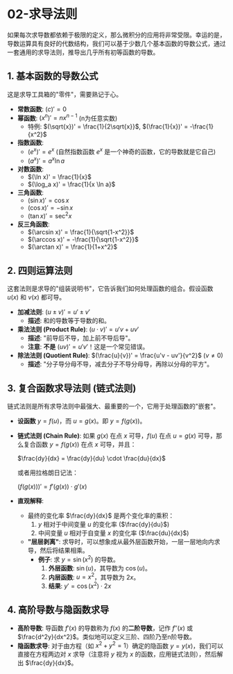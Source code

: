 # 02-求导法则

如果每次求导数都依赖于极限的定义，那么微积分的应用将非常受限。幸运的是，导数运算具有良好的代数结构，我们可以基于少数几个基本函数的导数公式，通过一套通用的求导法则，推导出几乎所有初等函数的导数。

## 1. 基本函数的导数公式

这是求导工具箱的"零件"，需要熟记于心。

- **常数函数**: $(c)' = 0$
- **幂函数**: $(x^n)' = n x^{n-1}$ (n为任意实数)
  - 特例: $(\sqrt{x})' = \frac{1}{2\sqrt{x}}$, $(\frac{1}{x})' = -\frac{1}{x^2}$
- **指数函数**:
  - $(e^x)' = e^x$ (自然指数函数 $e^x$ 是一个神奇的函数，它的导数就是它自己)
  - $(a^x)' = a^x \ln a$
- **对数函数**:
  - $(\ln x)' = \frac{1}{x}$
  - $(\log_a x)' = \frac{1}{x \ln a}$
- **三角函数**:
  - $(\sin x)' = \cos x$
  - $(\cos x)' = -\sin x$
  - $(\tan x)' = \sec^2 x$
- **反三角函数**:
  - $(\arcsin x)' = \frac{1}{\sqrt{1-x^2}}$
  - $(\arccos x)' = -\frac{1}{\sqrt{1-x^2}}$
  - $(\arctan x)' = \frac{1}{1+x^2}$

## 2. 四则运算法则

这套法则是求导的"组装说明书"，它告诉我们如何处理函数的组合。假设函数 $u(x)$ 和 $v(x)$ 都可导。

- **加减法则**: $(u \pm v)' = u' \pm v'$
  - **描述**: 和的导数等于导数的和。
- **乘法法则 (Product Rule)**: $(u \cdot v)' = u'v + uv'$
  - **描述**: "前导后不导，加上前不导后导"。
  - **注意**: **不是** $(uv)'=u'v'$！这是一个常见错误。
- **除法法则 (Quotient Rule)**: $(\frac{u}{v})' = \frac{u'v - uv'}{v^2}$ ($v \neq 0$)
  - **描述**: "分子导分母不导，减去分子不导分母导，再除以分母的平方"。

## 3. 复合函数求导法则 (链式法则)

链式法则是所有求导法则中最强大、最重要的一个，它用于处理函数的"嵌套"。

- **设函数** $y = f(u)$，而 $u = g(x)$。即 $y = f(g(x))$。
- **链式法则 (Chain Rule)**: 如果 $g(x)$ 在点 $x$ 可导，$f(u)$ 在点 $u=g(x)$ 可导，那么复合函数 $y = f(g(x))$ 在点 $x$ 可导，并且：

  $\frac{dy}{dx} = \frac{dy}{du} \cdot \frac{du}{dx}$
  
  或者用拉格朗日记法：

  $(f(g(x)))' = f'(g(x)) \cdot g'(x)$

- **直观解释**:
  - 最终的变化率 $\frac{dy}{dx}$ 是两个变化率的乘积：
    1. $y$ 相对于中间变量 $u$ 的变化率 ($\frac{dy}{du}$)
    2. 中间变量 $u$ 相对于自变量 $x$ 的变化率 ($\frac{du}{dx}$)
  - **"层层剥离"**: 求导时，可以想象成从最外层函数开始，一层一层地向内求导，然后将结果相乘。
    - **例子**: 求 $y = \sin(x^2)$ 的导数。
      1. **外层函数**: $\sin(u)$，其导数为 $\cos(u)$。
      2. **内层函数**: $u=x^2$，其导数为 $2x$。
      3. **结果**: $y' = \cos(x^2) \cdot 2x$

## 4. 高阶导数与隐函数求导

- **高阶导数**: 导函数 $f'(x)$ 的导数称为 $f(x)$ 的**二阶导数**，记作 $f''(x)$ 或 $\frac{d^2y}{dx^2}$。类似地可以定义三阶、四阶乃至n阶导数。
- **隐函数求导**: 对于由方程（如 $x^2 + y^2 = 1$）确定的隐函数 $y=y(x)$，我们可以直接在方程两边对 $x$ 求导（注意将 $y$ 视为 $x$ 的函数，应用链式法则），然后解出 $\frac{dy}{dx}$。
